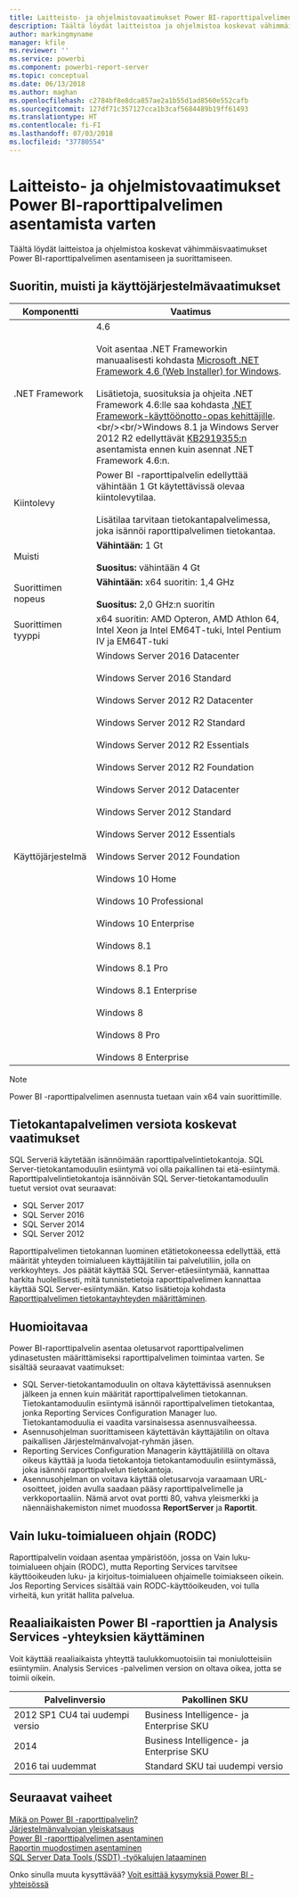 ```yaml
---
title: Laitteisto- ja ohjelmistovaatimukset Power BI-raporttipalvelimen asentamista varten
description: Täältä löydät laitteistoa ja ohjelmistoa koskevat vähimmäisvaatimukset Power BI-raporttipalvelimen asentamiseen ja suorittamiseen.
author: markingmyname
manager: kfile
ms.reviewer: ''
ms.service: powerbi
ms.component: powerbi-report-server
ms.topic: conceptual
ms.date: 06/13/2018
ms.author: maghan
ms.openlocfilehash: c2784bf8e8dca857ae2a1b55d1ad8560e552cafb
ms.sourcegitcommit: 127df71c357127cca1b3caf5684489b19ff61493
ms.translationtype: HT
ms.contentlocale: fi-FI
ms.lasthandoff: 07/03/2018
ms.locfileid: "37780554"
---
```

# <a name="hardware-and-software-requirements-for-installing-power-bi-report-server"></a>Laitteisto- ja ohjelmistovaatimukset Power BI-raporttipalvelimen asentamista varten
Täältä löydät laitteistoa ja ohjelmistoa koskevat vähimmäisvaatimukset Power BI-raporttipalvelimen asentamiseen ja suorittamiseen.

## <a name="processor-memory-and-operating-system-requirements"></a>Suoritin, muisti ja käyttöjärjestelmävaatimukset

| Komponentti | Vaatimus |
| --- | --- |
| .NET Framework |4.6<br><br>Voit asentaa .NET Frameworkin manuaalisesti kohdasta [Microsoft .NET Framework 4.6 (Web Installer) for Windows](http://support.microsoft.com/kb/3045560).<br/><br/> Lisätietoja, suosituksia ja ohjeita .NET Framework 4.6:lle saa kohdasta [.NET Framework-käyttöönotto-opas kehittäjille](http://msdn.microsoft.com/library/ee942965\(v=vs.110\).aspx).<br/><br/>Windows 8.1 ja Windows Server 2012 R2 edellyttävät [KB2919355:n](http://support.microsoft.com/kb/2919355) asentamista ennen kuin asennat .NET Framework 4.6:n. |
| Kiintolevy |Power BI -raporttipalvelin edellyttää vähintään 1 Gt käytettävissä olevaa kiintolevytilaa.<br><br>Lisätilaa tarvitaan tietokantapalvelimessa, joka isännöi raporttipalvelimen tietokantaa. |
| Muisti |**Vähintään:** 1 Gt<br/><br/> **Suositus:** vähintään 4 Gt |
| Suorittimen nopeus |**Vähintään:** x64 suoritin: 1,4 GHz<br/><br/> **Suositus:** 2,0 GHz:n suoritin |
| Suorittimen tyyppi |x64 suoritin: AMD Opteron, AMD Athlon 64, Intel Xeon ja Intel EM64T-tuki, Intel Pentium IV ja EM64T-tuki |
| Käyttöjärjestelmä |Windows Server 2016 Datacenter<br><br>Windows Server 2016 Standard<br><br>Windows Server 2012 R2 Datacenter<br><br>Windows Server 2012 R2 Standard<br><br>Windows Server 2012 R2 Essentials<br><br>Windows Server 2012 R2 Foundation<br><br>Windows Server 2012 Datacenter<br><br>Windows Server 2012 Standard<br><br>Windows Server 2012 Essentials<br><br>Windows Server 2012 Foundation<br><br>Windows 10 Home<br><br>Windows 10 Professional<br><br>Windows 10 Enterprise<br><br>Windows 8.1<br><br>Windows 8.1 Pro<br><br>Windows 8.1 Enterprise<br><br>Windows 8<br><br>Windows 8 Pro<br><br>Windows 8 Enterprise |

> [!NOTE]
> Power BI -raporttipalvelimen asennusta tuetaan vain x64 vain suorittimille.
> 
> 

## <a name="database-server-version-requirements"></a>Tietokantapalvelimen versiota koskevat vaatimukset
SQL Serveriä käytetään isännöimään raporttipalvelintietokantoja. SQL Server-tietokantamoduulin esiintymä voi olla paikallinen tai etä-esiintymä. Raporttipalvelintietokantoja isännöivän SQL Server-tietokantamoduulin tuetut versiot ovat seuraavat:

* SQL Server 2017
* SQL Server 2016
* SQL Server 2014
* SQL Server 2012

Raporttipalvelimen tietokannan luominen etätietokoneessa edellyttää, että määrität yhteyden toimialueen käyttäjätiliin tai palvelutiliin, jolla on verkkoyhteys. Jos päätät käyttää SQL Server-etäesiintymää, kannattaa harkita huolellisesti, mitä tunnistetietoja raporttipalvelimen kannattaa käyttää SQL Server-esiintymään. Katso lisätietoja kohdasta [Raporttipalvelimen tietokantayhteyden määrittäminen](https://docs.microsoft.com/sql/reporting-services/install-windows/configure-a-report-server-database-connection-ssrs-configuration-manager).

## <a name="considerations"></a>Huomioitavaa
Power BI-raporttipalvelin asentaa oletusarvot raporttipalvelimen ydinasetusten määrittämiseksi raporttipalvelimen toimintaa varten. Se sisältää seuraavat vaatimukset:

* SQL Server-tietokantamoduulin on oltava käytettävissä asennuksen jälkeen ja ennen kuin määrität raporttipalvelimen tietokannan. Tietokantamoduulin esiintymä isännöi raporttipalvelimen tietokantaa, jonka Reporting Services Configuration Manager luo. Tietokantamoduulia ei vaadita varsinaisessa asennusvaiheessa.
* Asennusohjelman suorittamiseen käytettävän käyttäjätilin on oltava paikallisen Järjestelmänvalvojat-ryhmän jäsen.
* Reporting Services Configuration Managerin käyttäjätilillä on oltava oikeus käyttää ja luoda tietokantoja tietokantamoduulin esiintymässä, joka isännöi raporttipalvelun tietokantoja.
* Asennusohjelman on voitava käyttää oletusarvoja varaamaan URL-osoitteet, joiden avulla saadaan pääsy raporttipalvelimelle ja verkkoportaaliin. Nämä arvot ovat portti 80, vahva yleismerkki ja näennäishakemiston nimet muodossa **ReportServer** ja **Raportit**.

## <a name="read-only-domain-controller-rodc"></a>Vain luku-toimialueen ohjain (RODC)
 Raporttipalvelin voidaan asentaa ympäristöön, jossa on Vain luku-toimialueen ohjain (RODC), mutta Reporting Services tarvitsee käyttöoikeuden luku- ja kirjoitus-toimialueen ohjaimelle toimiakseen oikein. Jos Reporting Services sisältää vain RODC-käyttöoikeuden, voi tulla virheitä, kun yrität hallita palvelua.

## <a name="power-bi-reports-and-analysis-services-live-connections"></a>Reaaliaikaisten Power BI -raporttien ja Analysis Services -yhteyksien käyttäminen
Voit käyttää reaaliaikaista yhteyttä taulukkomuotoisiin tai moniulotteisiin esiintymiin. Analysis Services -palvelimen version on oltava oikea, jotta se toimii oikein.

| **Palvelinversio** | **Pakollinen SKU** |
| --- | --- |
| 2012 SP1 CU4 tai uudempi versio |Business Intelligence- ja Enterprise SKU |
| 2014 |Business Intelligence- ja Enterprise SKU |
| 2016 tai uudemmat |Standard SKU tai uudempi versio |

## <a name="next-steps"></a>Seuraavat vaiheet
[Mikä on Power BI -raporttipalvelin?](get-started.md)  
[Järjestelmänvalvojan yleiskatsaus](admin-handbook-overview.md)  
[Power BI -raporttipalvelimen asentaminen](install-report-server.md)  
[Raportin muodostimen asentaminen](https://docs.microsoft.com/sql/reporting-services/install-windows/install-report-builder)  
[SQL Server Data Tools (SSDT) -työkalujen lataaminen](http://go.microsoft.com/fwlink/?LinkID=616714)

Onko sinulla muuta kysyttävää? [Voit esittää kysymyksiä Power BI -yhteisössä](https://community.powerbi.com/)

